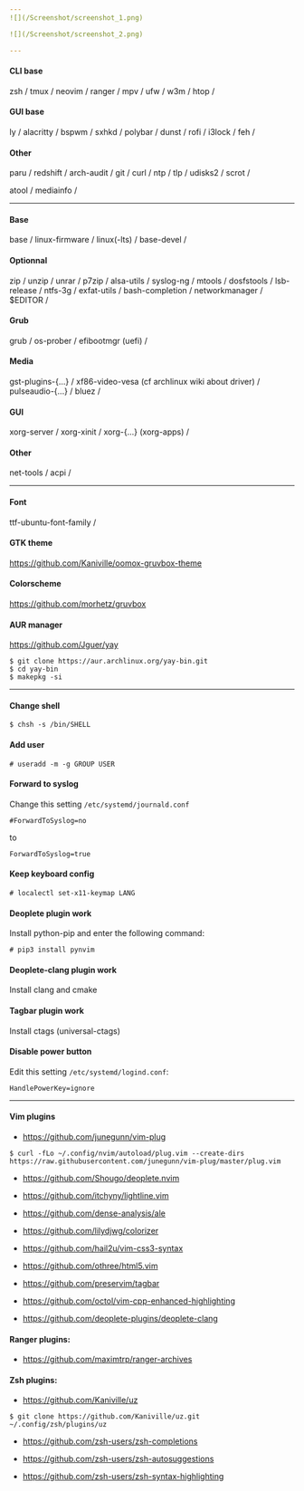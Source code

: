 ```yaml
---
![](/Screenshot/screenshot_1.png)

![](/Screenshot/screenshot_2.png)

---
```

#### CLI base
zsh / tmux / neovim / ranger / mpv / ufw / w3m / htop /
 
#### GUI base
ly / alacritty / bspwm / sxhkd / polybar / dunst / rofi / i3lock / feh /

#### Other
paru / redshift / arch-audit / git / curl / ntp / tlp / udisks2 / scrot /

atool / mediainfo /

---
#### Base
base / linux-firmware / linux(-lts) / base-devel /

#### Optionnal
zip / unzip / unrar / p7zip / alsa-utils / syslog-ng / mtools / dosfstools / lsb-release / ntfs-3g / exfat-utils / bash-completion / networkmanager / $EDITOR /

#### Grub
grub / os-prober / efibootmgr (uefi) /

#### Media
gst-plugins-{...} / xf86-video-vesa (cf archlinux wiki about driver) / pulseaudio-{...} / bluez /

#### GUI
xorg-server / xorg-xinit / xorg-{...} (xorg-apps) / 

#### Other
net-tools / acpi /

---
#### Font
ttf-ubuntu-font-family /

#### GTK theme
https://github.com/Kaniville/oomox-gruvbox-theme

#### Colorscheme
https://github.com/morhetz/gruvbox

#### AUR manager
https://github.com/Jguer/yay
```
$ git clone https://aur.archlinux.org/yay-bin.git
$ cd yay-bin
$ makepkg -si
```

---
#### Change shell
```
$ chsh -s /bin/SHELL
```

#### Add user
```
# useradd -m -g GROUP USER
```

#### Forward to syslog
Change this setting `/etc/systemd/journald.conf`
```
#ForwardToSyslog=no
```
to
```
ForwardToSyslog=true
```

#### Keep keyboard config
```
# localectl set-x11-keymap LANG
```

#### Deoplete plugin work
Install python-pip and enter the following command:
```
# pip3 install pynvim
```

#### Deoplete-clang plugin work
Install clang and cmake

#### Tagbar plugin work
Install ctags (universal-ctags)

#### Disable power button
Edit this setting `/etc/systemd/logind.conf`:
```
HandlePowerKey=ignore
``` 

---
#### Vim plugins
- https://github.com/junegunn/vim-plug
```
$ curl -fLo ~/.config/nvim/autoload/plug.vim --create-dirs https://raw.githubusercontent.com/junegunn/vim-plug/master/plug.vim
```

- https://github.com/Shougo/deoplete.nvim

- https://github.com/itchyny/lightline.vim

- https://github.com/dense-analysis/ale

- https://github.com/lilydjwg/colorizer

- https://github.com/hail2u/vim-css3-syntax

- https://github.com/othree/html5.vim

- https://github.com/preservim/tagbar

- https://github.com/octol/vim-cpp-enhanced-highlighting

- https://github.com/deoplete-plugins/deoplete-clang

#### Ranger plugins:
- https://github.com/maximtrp/ranger-archives

#### Zsh plugins:
- https://github.com/Kaniville/uz
```
$ git clone https://github.com/Kaniville/uz.git ~/.config/zsh/plugins/uz
```

- https://github.com/zsh-users/zsh-completions

- https://github.com/zsh-users/zsh-autosuggestions 

- https://github.com/zsh-users/zsh-syntax-highlighting
